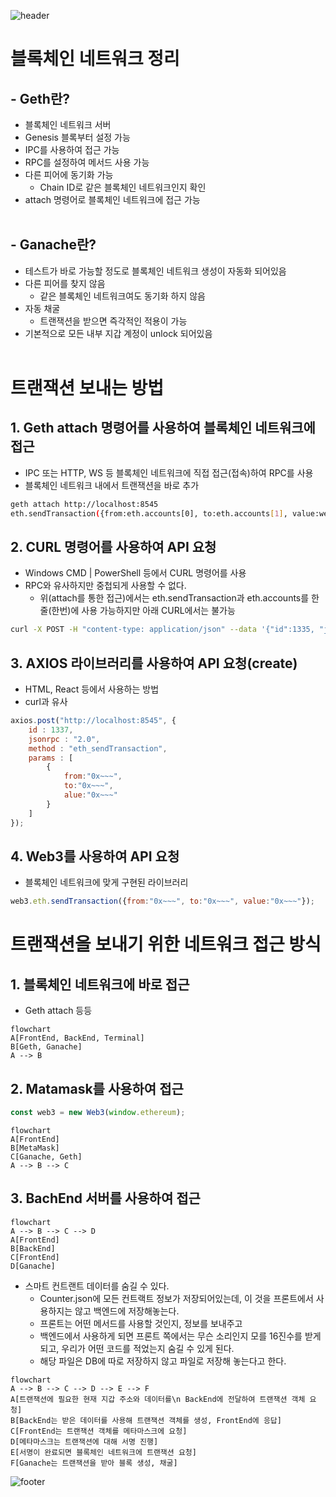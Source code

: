 ![header](https://capsule-render.vercel.app/api?type=waving&color=gradient&height=300&section=header&text=Blockchain-Net&fontAlignY=40&fontSize=100&desc=&descAlignY=65&animation=twinkling)

# 블록체인 네트워크 정리
## - Geth란?
- 블록체인 네트워크 서버
- Genesis 블록부터 설정 가능
- IPC를 사용하여 접근 가능
- RPC를 설정하여 메서드 사용 가능
- 다른 피어에 동기화 가능
  - Chain ID로 같은 블록체인 네트워크인지 확인
- attach 명령어로 블록체인 네트워크에 접근 가능
<br/><br/>

## - Ganache란?
- 테스트가 바로 가능할 정도로 블록체인 네트워크 생성이 자동화 되어있음
- 다른 피어를 찾지 않음
  - 같은 블록체인 네트워크여도 동기화 하지 않음
- 자동 채굴
  - 트랜잭션을 받으면 즉각적인 적용이 가능
- 기본적으로 모든 내부 지갑 계정이 unlock 되어있음
<br/><br/>

# 트랜잭션 보내는 방법
## 1. Geth attach 명령어를 사용하여 블록체인 네트워크에 접근
- IPC 또는 HTTP, WS 등 블록체인 네트워크에 직접 접근(접속)하여 RPC를 사용
- 블록체인 네트워크 내에서 트랜잭션을 바로 추가
```bash
geth attach http://localhost:8545
eth.sendTransaction({from:eth.accounts[0], to:eth.accounts[1], value:web3.toWei(1, "ether")})
```

## 2. CURL 명령어를 사용하여 API 요청
- Windows CMD | PowerShell 등에서 CURL 명령어를 사용
- RPC와 유사하지만 중첩되게 사용할 수 없다.
  - 위(attach를 통한 접근)에서는 eth.sendTransaction과 eth.accounts를 한 줄(한번)에 사용 가능하지만 아래 CURL에서는 불가능
```bash
curl -X POST -H "content-type: application/json" --data '{"id":1335, "jsonrpc":"2.0", "method":"eth_sendTransaction", "params":[{"from":"0x~~~", "to":"0x~~~", "value":"0x~~~"}]}' http://localhost:8545
```

## 3. AXIOS 라이브러리를 사용하여 API 요청(create)
- HTML, React 등에서 사용하는 방법
- curl과 유사
```js
axios.post("http://localhost:8545", {
    id : 1337,
    jsonrpc : "2.0",
    method : "eth_sendTransaction",
    params : [
        {
            from:"0x~~~", 
            to:"0x~~~", 
            alue:"0x~~~"
        }
    ]
});
```

## 4. Web3를 사용하여 API 요청
- 블록체인 네트워크에 맞게 구현된 라이브러리
```js
web3.eth.sendTransaction({from:"0x~~~", to:"0x~~~", value:"0x~~~"});
```


# 트랜잭션을 보내기 위한 네트워크 접근 방식 
## 1. 블록체인 네트워크에 바로 접근
- Geth attach 등등
```mermaid
flowchart
A[FrontEnd, BackEnd, Terminal]
B[Geth, Ganache]
A --> B
```

## 2. Matamask를 사용하여 접근
```js
const web3 = new Web3(window.ethereum);
```
```mermaid
flowchart
A[FrontEnd]
B[MetaMask]
C[Ganache, Geth]
A --> B --> C
```

## 3. BachEnd 서버를 사용하여 접근
```mermaid
flowchart
A --> B --> C --> D
A[FrontEnd]
B[BackEnd]
C[FrontEnd]
D[Ganache]
```
- 스마트 컨트랜트 데이터를 숨길 수 있다.
  - Counter.json에 모든 컨트랙트 정보가 저장되어있는데, 이 것을 프론트에서 사용하지는 않고 백엔드에 저장해놓는다.
  - 프론트는 어떤 메서드를 사용할 것인지, 정보를 보내주고
  - 백엔드에서 사용하게 되면 프론트 쪽에서는 무슨 소리인지 모를 16진수를 받게 되고, 우리가 어떤 코드를 적었는지 숨길 수 있게 된다.
  - 해당 파일은 DB에 따로 저장하지 않고 파일로 저장해 놓는다고 한다.
```mermaid
flowchart
A --> B --> C --> D --> E --> F
A[트랜잭션에 필요한 현재 지갑 주소와 데이터를\n BackEnd에 전달하여 트랜잭션 객체 요청]
B[BackEnd는 받은 데이터를 사용해 트랜잭션 객체를 생성, FrontEnd에 응답]
C[FrontEnd는 트랜잭션 객체를 메타마스크에 요청]
D[메타마스크는 트랜잭션에 대해 서명 진행]
E[서명이 완료되면 블록체인 네트워크에 트랜잭션 요청]
F[Ganache는 트랜잭션을 받아 블록 생성, 채굴]
```


![footer](https://capsule-render.vercel.app/api?section=footer&type=waving&color=e2e4e3&height=130)
